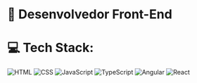 # 💫 Desenvolvedor Front-End
# 💻 Tech Stack:
![HTML](https://img.shields.io/badge/html5-%23E34F26.svg?style=for-the-badge&logo=html5&logoColor=white) ![CSS](https://img.shields.io/badge/css3-%231572B6.svg?style=for-the-badge&logo=css3&logoColor=white) ![JavaScript](https://img.shields.io/badge/javascript-%23323330.svg?style=for-the-badge&logo=javascript&logoColor=%23F7DF1E) ![TypeScript](https://img.shields.io/badge/typescript-3670A0?style=for-the-badge&logo=typescript&logoColor=white) ![Angular](https://img.shields.io/badge/angular-%23FF0000.svg?style=for-the-badge&logo=angular&logoColor=white) ![React](https://img.shields.io/badge/react-black.svg?style=for-the-badge&logo=react&logoColor=blue)
<!-- Proudly created with GPRM ( https://gprm.itsvg.in ) -->
